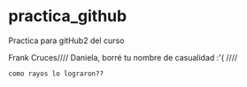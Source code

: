 # practica_github
Practica para gitHub2 del curso

Frank Cruces////
Daniela, borré tu nombre de casualidad  :'(
    ////

    como rayos lo lograron??
